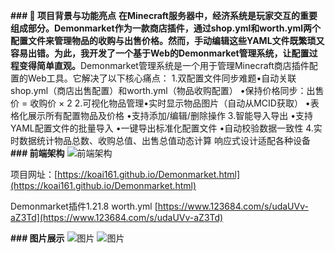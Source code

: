 **### 🛒 项目背景与功能亮点**
**在Minecraft服务器中，经济系统是玩家交互的重要组成部分。Demonmarket作为一款商店插件，通过shop.yml和worth.yml两个配置文件来管理物品的收购与出售价格。然而，手动编辑这些YAML文件既繁琐又容易出错。为此，我开发了一个基于Web的​​Demonmarket管理系统​​，让配置过程变得简单直观。**
​​Demonmarket管理系统​​是一个用于管理Minecraft商店插件配置的Web工具。它解决了以下核心痛点：
1.​​双配置文件同步难题​​
•自动关联shop.yml（商店出售配置）和worth.yml（物品收购配置）
•保持价格同步：出售价 = 收购价 × 2
2.​​可视化物品管理​​
•实时显示物品图片（自动从MCID获取）
•表格化展示所有配置物品及价格
•支持添加/编辑/删除操作
3.智能导入导出​​
•支持YAML配置文件的批量导入
•一键导出标准化配置文件
•自动校验数据一致性
4.​​实时数据统计​​
物品总数、收购总值、出售总值动态计算
响应式设计适配各种设备
**### 前端架构**
![前端架构](https://img.cdn1.vip/i/68b297a3a064b_1756534691.png)

项目网址：[https://koai161.github.io/Demonmarket.html](https://koai161.github.io/Demonmarket.html)

Demonmarket插件1.21.8 worth.yml
[https://www.123684.com/s/udaUVv-aZ3Td](https://www.123684.com/s/udaUVv-aZ3Td)

**### 图片展示**
![图片](https://img.cdn1.vip/i/68b29a2594181_1756535333.png)
![图片](https://img.cdn1.vip/i/68b29a3cb0a61_1756535356.png)